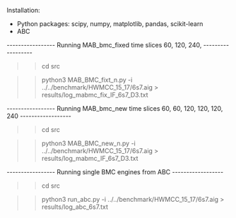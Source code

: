 

Installation:
- Python packages:
 scipy, numpy, matplotlib, pandas, scikit-learn
- ABC 


----------------- Running MAB_bmc_fixed time slices 60, 120, 240, ------------------

>> cd src

>> python3 MAB_BMC_fixt_n.py -i ../../benchmark/HWMCC_15_17/6s7.aig > results/log_mabmc_fix_IF_6s7_D3.txt

----------------- Running MAB_bmc_new time slices 60, 60, 120, 120, 120, 240 ------------------

>> cd src

>> python3 MAB_BMC_new_n.py -i ../../benchmark/HWMCC_15_17/6s7.aig > results/log_mabmc_IF_6s7_D3.txt

----------------- Running single BMC engines from ABC ------------------

>> cd src

>> python3 run_abc.py -i ../../benchmark/HWMCC_15_17/6s7.aig > results/log_abc_6s7.txt

